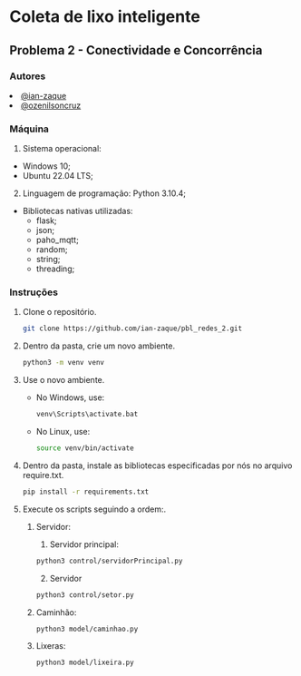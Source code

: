 # Coleta de lixo inteligente

## Problema 2 - Conectividade e Concorrência

### Autores
<div align="justify">
  <li><a href="https://github.com/ian-zaque">@ian-zaque</a></li>
  <li><a href="https://github.com/ozenilsoncruz">@ozenilsoncruz</a></li>
</div>

### Máquina
1. Sistema operacional:
  - Windows 10;
  - Ubuntu 22.04 LTS;
2. Linguagem de programação: Python 3.10.4;
  - Bibliotecas nativas utilizadas:
    - flask;
    - json;
    - paho_mqtt;
    - random;
    - string;
    - threading;

### Instruções

1. Clone o repositório.
   ```sh
   git clone https://github.com/ian-zaque/pbl_redes_2.git
   ```
2. Dentro da pasta, crie um novo ambiente.
   ```sh
   python3 -m venv venv
   ```

3. Use o novo ambiente.
   * No Windows, use:
     ```sh
     venv\Scripts\activate.bat
     ```
   * No Linux, use:
     ```sh
     source venv/bin/activate
     ```

4. Dentro da pasta, instale as bibliotecas especificadas por nós no arquivo require.txt.
   ```sh
   pip install -r requirements.txt
   ```

5. Execute os scripts seguindo a ordem:.
    1. Servidor:
        1. Servidor principal:
          ```sh
          python3 control/servidorPrincipal.py
          ```
        2. Servidor 
          ```sh
          python3 control/setor.py
          ```
    2. Caminhão:
        ``` sh
        python3 model/caminhao.py
        ```

    3. Lixeras:
        ``` sh
        python3 model/lixeira.py
        ```
